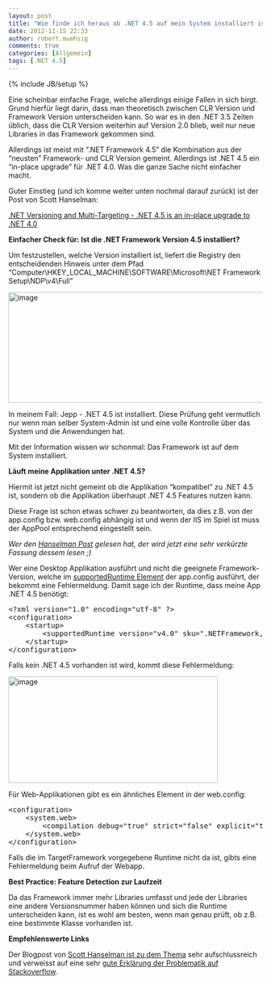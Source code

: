 ```yaml
---
layout: post
title: "Wie finde ich heraus ob .NET 4.5 auf mein System installiert ist?"
date: 2012-11-15 22:33
author: robert.muehsig
comments: true
categories: [Allgemein]
tags: [.NET 4.5]
---
```

{% include JB/setup %}
<p>Eine scheinbar einfache Frage, welche allerdings einige Fallen in sich birgt. <br>Grund hierfür liegt darin, dass man theoretisch zwischen CLR Version und Framework Version unterscheiden kann. So war es in den .NET 3.5 Zeiten üblich, dass die CLR Version weiterhin auf Version 2.0 blieb, weil nur neue Libraries in das Framework gekommen sind. </p> <p>Allerdings ist meist mit “.NET Framework 4.5” die Kombination aus der “neusten” Framework- und CLR Version gemeint. Allerdings ist .NET 4.5 ein “in-place upgrade” für .NET 4.0. Was die ganze Sache nicht einfacher macht. </p> <p>Guter Einstieg (und ich komme weiter unten nochmal darauf zurück) ist der Post von Scott Hanselman:</p> <p><a href="http://www.hanselman.com/blog/NETVersioningAndMultiTargetingNET45IsAnInplaceUpgradeToNET40.aspx">.NET Versioning and Multi-Targeting - .NET 4.5 is an in-place upgrade to .NET 4.0</a><strong></strong></p> <p><strong>Einfacher Check für: Ist die .NET Framework Version 4.5 installiert?</strong></p> <p>Um festzustellen, welche Version installiert ist, liefert die Registry den entscheidenden Hinweis unter dem Pfad “Computer\HKEY_LOCAL_MACHINE\SOFTWARE\Microsoft\NET Framework Setup\NDP\v4\Full”</p> <p><a href="{{BASE_PATH}}/assets/wp-images/image1661.png"><img title="image" style="border-top: 0px; border-right: 0px; border-bottom: 0px; border-left: 0px; display: inline" border="0" alt="image" src="{{BASE_PATH}}/assets/wp-images/image_thumb819.png" width="542" height="219"></a> </p> <p>In meinem Fall: Jepp - .NET 4.5 ist installiert. Diese Prüfung geht vermutlich nur wenn man selber System-Admin ist und eine volle Kontrolle über das System und die Anwendungen hat. </p> <p>Mit der Information wissen wir schonmal: Das Framework ist auf dem System installiert.</p> <p><strong>Läuft meine Applikation unter .NET 4.5?</strong></p> <p>Hiermit ist jetzt nicht gemeint ob die Applikation “kompatibel” zu .NET 4.5 ist, sondern ob die Applikation überhaupt .NET 4.5 Features nutzen kann.</p> <p>Diese Frage ist schon etwas schwer zu beantworten, da dies z.B. von der app.config bzw. web.config abhängig ist und wenn der IIS im Spiel ist muss der AppPool entsprechend eingestellt sein. </p> <p><em>Wer den <a href="http://www.hanselman.com/blog/NETVersioningAndMultiTargetingNET45IsAnInplaceUpgradeToNET40.aspx">Hanselman Post</a> gelesen hat, der wird jetzt eine sehr verkürzte Fassung dessem lesen ;)</em></p> <p>Wer eine Desktop Applikation ausführt und nicht die geeignete Framework-Version, welche im <a href="http://msdn.microsoft.com/en-us/library/w4atty68.aspx">supportedRuntime Element</a> der app.config ausführt, der bekommt eine Fehlermeldung. Damit sage ich der Runtime, dass meine App .NET 4.5 benötigt:</p><pre class="brush: csharp; auto-links: true; collapse: false; first-line: 1; gutter: true; html-script: false; light: false; ruler: false; smart-tabs: true; tab-size: 4; toolbar: true;">&lt;?xml version="1.0" encoding="utf-8" ?&gt;
&lt;configuration&gt;
    &lt;startup&gt; 
        &lt;supportedRuntime version="v4.0" sku=".NETFramework,Version=v4.5" /&gt;
    &lt;/startup&gt;
&lt;/configuration&gt;</pre>
<p>Falls kein .NET 4.5 vorhanden ist wird, kommt diese Fehlermeldung:</p>
<p><a href="{{BASE_PATH}}/assets/wp-images/image1662.png"><img title="image" style="border-top: 0px; border-right: 0px; border-bottom: 0px; border-left: 0px; display: inline" border="0" alt="image" src="{{BASE_PATH}}/assets/wp-images/image_thumb820.png" width="415" height="211"></a> </p>
<p> Für Web-Applikationen gibt es ein ähnliches Element in der web.config:</p><pre class="brush: csharp; auto-links: true; collapse: false; first-line: 1; gutter: true; html-script: false; light: false; ruler: false; smart-tabs: true; tab-size: 4; toolbar: true;">&lt;configuration&gt;
    &lt;system.web&gt;
        &lt;compilation debug="true" strict="false" explicit="true" targetFramework="4.5" /&gt;
    &lt;/system.web&gt;
&lt;/configuration&gt;</pre>
<p>Falls die im TargetFramework vorgegebene Runtime nicht da ist, gibts eine Fehlermeldung beim Aufruf der Webapp.</p>
<p><strong>Best Practice: Feature Detection zur Laufzeit</strong></p>
<p>Da das Framework immer mehr Libraries umfasst und jede der Libraries eine andere Versionsnummer haben können und sich die Runtime unterscheiden kann, ist es wohl am besten, wenn man genau prüft, ob z.B. eine bestimmte Klasse vorhanden ist.</p>
<p><strong>Empfehlenswerte Links</strong></p>
<p>Der Blogpost von <a href="http://www.hanselman.com/blog/NETVersioningAndMultiTargetingNET45IsAnInplaceUpgradeToNET40.aspx">Scott Hanselman ist zu dem Thema</a> sehr aufschlussreich und verweisst auf eine sehr <a href="http://stackoverflow.com/questions/8517159/how-to-detect-at-runtime-that-net-version-4-5-currently-running-your-code/8543850#8543850">gute Erklärung der Problematik auf Stackoverflow</a>.</p>
